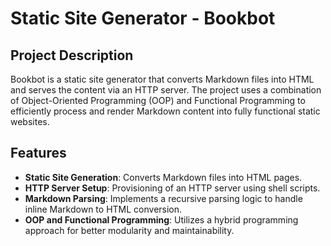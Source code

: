 # Static Site Generator - Bookbot

## Project Description
Bookbot is a static site generator that converts Markdown files into HTML and serves the content via an HTTP server. The project uses a combination of Object-Oriented Programming (OOP) and Functional Programming to efficiently process and render Markdown content into fully functional static websites.

## Features
- **Static Site Generation**: Converts Markdown files into HTML pages.
- **HTTP Server Setup**: Provisioning of an HTTP server using shell scripts.
- **Markdown Parsing**: Implements a recursive parsing logic to handle inline Markdown to HTML conversion.
- **OOP and Functional Programming**: Utilizes a hybrid programming approach for better modularity and maintainability.

